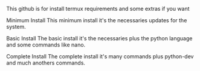 This github is for install termux requirements and some extras if you want

Minimum Install
This minimum install it's the necessaries updates for the system.

Basic Install
The basic install it's the necessaries plus the python language and some commands like nano.

Complete Install
The complete install it's many commands plus python-dev and much anothers commands.
